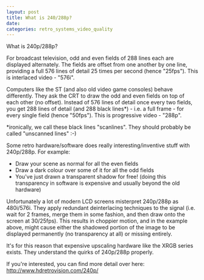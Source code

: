 ```yaml
---
layout: post
title: What is 240/288p?
date:
categories: retro_systems_video_quality
---
```


What is 240p/288p?

For broadcast television, odd and even fields of 288 lines each are displayed alternately. The fields are offset from one another by one line, providing a full 576 lines of detail 25 times per second (hence "25fps"). This is interlaced video - "576i".

Computers like the ST (and also old video game consoles) behave differently. They ask the CRT to draw the odd and even fields on top of each other (no offset). Instead of 576 lines of detail once every two fields, you get 288 lines of detail (and 288 black lines*) - i.e. a full frame - for every single field (hence "50fps"). This is progressive video - "288p".

*ironically, we call these black lines "scanlines". They should probably be called "unscanned lines" :-)

Some retro hardware/software does really interesting/inventive stuff with 240p/288p. For example:

* Draw your scene as normal for all the even fields
* Draw a dark colour over some of it for all the odd fields
* You've just drawn a transparent shadow for free! (doing this transparency in software is expensive and usually beyond the old hardware)

Unfortunately a lot of modern LCD screens misterpret 240p/288p as 480i/576i. They apply redundant deinterlacing techniques to the signal (i.e. wait for 2 frames, merge them in some fashion, and then draw onto the screen at 30/25fps). This results in choppier motion, and in the example above, might cause either the shadowed portion of the image to be displayed permanently (no transparency at all) or missing entirely.

It's for this reason that expensive upscaling hardware like the XRGB series exists. They understand the quirks of 240p/288p properly.

If you're interested, you can find more detail over here: http://www.hdretrovision.com/240p/ 


